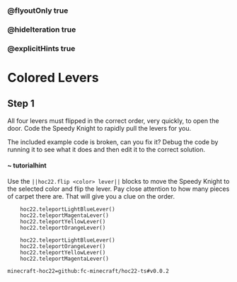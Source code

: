 ### @flyoutOnly true
### @hideIteration true
### @explicitHints true


# Colored Levers

## Step 1
All four levers must flipped in the correct order, very quickly, to open the door. Code the Speedy Knight to rapidly pull the levers for you.

The included example code is broken, can you fix it? Debug the code by running it to see what it does and then edit it to the correct solution.

#### ~ tutorialhint 
Use the ``||hoc22.flip <color> lever||`` blocks to move the Speedy Knight to the selected color and flip the lever. Pay close attention to how many pieces of carpet there are. That will give you a clue on the order.

```ghost
    hoc22.teleportLightBlueLever()
    hoc22.teleportMagentaLever()
    hoc22.teleportYellowLever()
    hoc22.teleportOrangeLever()
```
```template
    hoc22.teleportLightBlueLever()
    hoc22.teleportOrangeLever()
    hoc22.teleportYellowLever()
    hoc22.teleportMagentaLever()
```

```package
minecraft-hoc22=github:fc-minecraft/hoc22-ts#v0.0.2
```